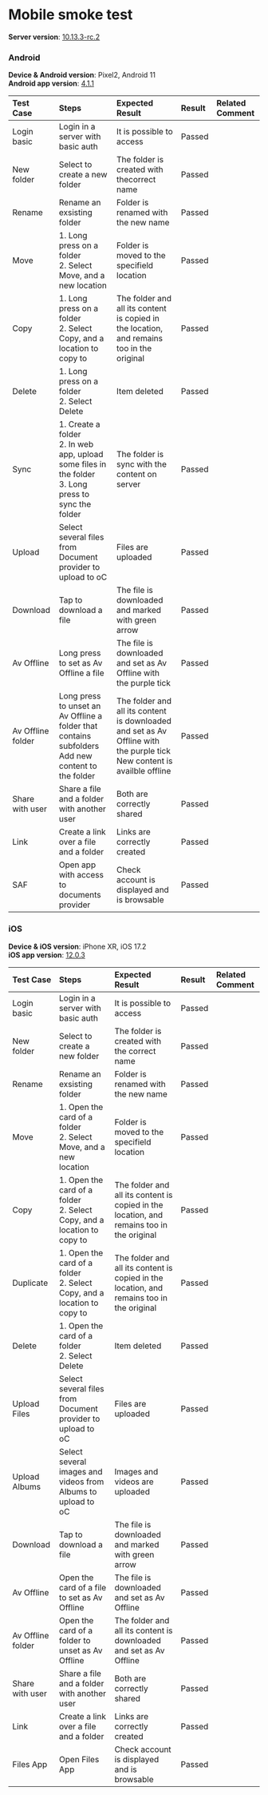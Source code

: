 # Mobile smoke test


**Server version**: [10.13.3-rc.2](https://github.com/owncloud/core/tree/v10.13.3-rc.2)<br>

### Android

**Device & Android version**: Pixel2, Android 11<br>
**Android app version**: [4.1.1](https://github.com/owncloud/android/releases/tag/v4.1.1)


Test Case | Steps | Expected Result | Result | Related Comment
| :------ | :---- | :-------------- | :----- | :---------
| Login basic | Login in a server with basic auth | It is possible to access  |  Passed|  |
| New folder | Select to create a new folder |The folder is created with thecorrect name| Passed  |  |
| Rename | Rename an exsisting folder|  Folder is renamed with the new name | Passed | |
| Move | 1. Long press on a folder<br>2. Select Move, and a new location | Folder is moved to the specifield location | Passed | |
| Copy | 1. Long press on a folder<br>2. Select Copy, and a location to copy to | The folder and all its content is copied in the location, and remains too in the original| Passed |  |
| Delete | 1. Long press on a folder<br>2. Select Delete | Item deleted| Passed |  |
| Sync | 1. Create a folder <br> 2. In web app, upload some files in the folder <br> 3. Long press to sync the folder  | The folder is sync with the content on server| Passed |
| Upload  | Select several files from Document provider to upload to oC | Files are uploaded  |  Passed
| Download | Tap to download a file | The file is downloaded and marked with green arrow| Passed | |
| Av Offline | Long press to set as Av Offline a file | The file is downloaded and set as Av Offline with the purple tick | Passed | |
| Av Offline folder | Long press to unset an Av Offline a folder that contains subfolders<br>Add new content to the folder | The folder and all its content is downloaded and set as Av Offline with the purple tick<br>New content is availble offline | Passed
| Share with user  | Share a file and a folder with another user | Both are correctly shared  | Passed |  |
| Link  | Create a link over a file and a folder | Links are correctly created| Passed |  |
| SAF | Open app with access to documents provider | Check account is displayed and is browsable | Passed |


### iOS

**Device & iOS version**: iPhone XR, iOS 17.2<br>
**iOS app version**: [12.0.3](https://github.com/owncloud/ios-app/releases/tag/v12.0.3)<br>

Test Case | Steps | Expected Result | Result | Related Comment
| :------ | :---- | :-------------- | :----- | :---------
| Login basic | Login in a server with basic auth | It is possible to access  | Passed || Login OAuth2 | Login in a server with OAuth2  | It is possible to access  | Passed |
| New folder | Select to create a new folder |The folder is created with the correct name| Passed | 
| Rename | Rename an exsisting folder|  Folder is renamed with the new name | Passed | 
| Move | 1. Open the card of a folder<br>2. Select Move, and a new location | Folder is moved to the specifield location | Passed | 
| Copy | 1. Open the card of a folder<br>2. Select Copy, and a location to copy to | The folder and all its content is copied in the location, and remains too in the original| Passed | 
| Duplicate | 1. Open the card of a folder<br>2. Select Copy, and a location to copy to | The folder and all its content is copied in the location, and remains too in the original| Passed | 
| Delete | 1. Open the card of a folder<br>2. Select Delete | Item deleted|  Passed | 
| Upload  Files| Select several files from Document provider to upload to oC | Files are uploaded  | Passed
| Upload Albums | Select several images and videos from Albums to upload to oC | Images and videos are uploaded  | Passed
| Download | Tap to download a file | The file is downloaded and marked with green arrow|  Passed
| Av Offline | Open the card of a file to set as Av Offline | The file is downloaded and set as Av Offline  | Passed |
| Av Offline folder | Open the card of a folder to unset as Av Offline | The folder and all its content is downloaded and set as Av Offline | Passed | 
| Share with user  | Share a file and a folder with another user | Both are correctly shared  | Passed | 
| Link  | Create a link over a file and a folder | Links are correctly created| Passed |
| Files App  | Open Files App | Check account is displayed and is browsable | Passed |